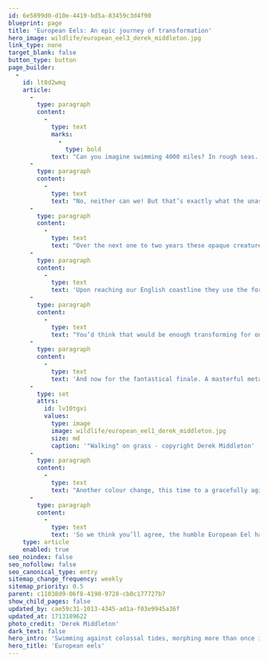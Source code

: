 ```yaml
---
id: 6e5899d0-d10e-4419-bd5a-83459c3d4f90
blueprint: page
title: 'European Eels: An epic journey of transformation'
hero_image: wildlife/european_eel3_derek_middleton.jpg
link_type: none
target_blank: false
button_type: button
page_builder:
  -
    id: lt8d2wmq
    article:
      -
        type: paragraph
        content:
          -
            type: text
            marks:
              -
                type: bold
            text: "Can you imagine swimming 4000 miles? In rough seas. Crossing two continents. And you’re only the size of a pea…\_"
      -
        type: paragraph
        content:
          -
            type: text
            text: "No, neither can we! But that’s exactly what the unassuming European eel does. Spawning in the Sargasso Sea, these wriggly beauties form in tiny spherical eggs deep in a western section of the Atlantic Ocean. Hatching into larvae called leptocephali, they look nothing like a typical image of a snake-like sea creature, but instead have the appearance of a see-through leaf.\_"
      -
        type: paragraph
        content:
          -
            type: text
            text: "Over the next one to two years these opaque creatures give themselves to the current of the oceans and drift over 4000 miles to the continental shelf of Europe. But they aren’t lazily enjoying the views during this time. Instead they are busy transforming. Their leaf-like shape flattens and elongates as they enter into their ‘glass eel’ stage of life.\_"
      -
        type: paragraph
        content:
          -
            type: text
            text: 'Upon reaching our English coastline they use the force of the tides, and their new found body shape (around 8 cm in size now), to push themselves upstream to make a home in our rivers. Switching from sea to freshwater brings on another amazing transformation - a colour change this time. The eels start to pigment. Like gangly teenagers, now 12 cm in size, trying out a new look, they turn brown marking the start of the ‘elver’ stage, their adolescent era.'
      -
        type: paragraph
        content:
          -
            type: text
            text: "You’d think that would be enough transforming for one squirmy being but the European eel is only just getting started. Once embedded in their new freshwater habitat they grow up to 1 metre in length, now looking much more like our usual depiction of an eel. This is their ‘yellow eel’ phase - their immature adult phase which, like some humans, they remain in for somewhere between 5 and 20 years, depending on food, sex and temperature.\_"
      -
        type: paragraph
        content:
          -
            type: text
            text: 'And now for the fantastical finale. A masterful metamorphosis and another gigantic journey. Once the eels have lived a peaceful life in our beautiful rivers, gorging on fish, molluscs and crustaceans - oh and not forgetting the odd slug or snail… did we not mention that they can also leave the water and cross dry land should the urge take them… Just another string to this amazing creature’s bow! Upon reaching adequate size and with satisfying fat supplies accumulated, the eels enter their final stage, the fully matured ‘silver eel’ stage.'
      -
        type: set
        attrs:
          id: lv10tgvi
          values:
            type: image
            image: wildlife/european_eel1_derek_middleton.jpg
            size: md
            caption: '"Walking" on grass - copyright Derek Middleton'
      -
        type: paragraph
        content:
          -
            type: text
            text: "Another colour change, this time to a gracefully aging grey, their pectoral fins widen and muscle mass increases, their digestive tract shuts down and their eyes grow up to ten times their original size, all to help see them through their final swim. Fighting their way back against the strong currents, the silver eels head for home, where it all began. Another 4000 mile long journey to the Sargasso Sea to spawn and end their days in warmer climes.\_"
      -
        type: paragraph
        content:
          -
            type: text
            text: 'So we think you’ll agree, the humble European Eel has an epic life cycle. Just one more fact for you. Even when their eyes have grown ten times their original size, their eyesight is terrible. But to make up for it they have four nostrils giving them an amazing sense of smell, which clearly helps them find their way home!'
    type: article
    enabled: true
seo_noindex: false
seo_nofollow: false
seo_canonical_type: entry
sitemap_change_frequency: weekly
sitemap_priority: 0.5
parent: c11038d9-06f8-4190-9728-cb8c177727b7
show_child_pages: false
updated_by: cae59c31-1013-4345-ad1a-f03e9945a36f
updated_at: 1713189622
photo_credit: 'Derek Middleton'
dark_text: false
hero_intro: 'Swimming against colossal tides, morphing more than once in their own skin and living out their lives in our humble rivers.'
hero_title: 'European eels'
---
```

